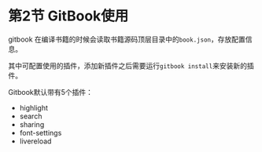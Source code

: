 # 第2节 GitBook使用



gitbook 在编译书籍的时候会读取书籍源码顶层目录中的`book.json`，存放配置信息。

其中可配置使用的插件，添加新插件之后需要运行`gitbook install`来安装新的插件。

Gitbook默认带有5个插件：

- highlight
- search
- sharing
- font-settings
- livereload